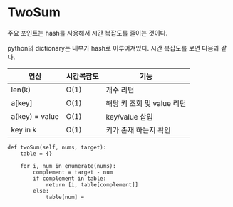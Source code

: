 # TwoSum

주요 포인트는 hash를 사용해서 시간 복잡도를 줄이는 것이다. 

python의 dictionary는 내부가 hash로 이루어져있다. 
시간 복잡도를 보면 다음과 같다. 

|연산|시간복잡도|기능|
|---|---|---|
|len(k)|O(1)|개수 리턴|
|a[key]|O(1)|해당 키 조회 및 value 리턴|
|a(key) = value |O(1)|key/value 삽입|
|key in k |O(1)|키가 존재 하는지 확인|


    def twoSum(self, nums, target):
        table = {}

        for i, num in enumerate(nums):
            complement = target - num
            if complement in table:
                return [i, table[complement]]
            else:
                table[num] = 

